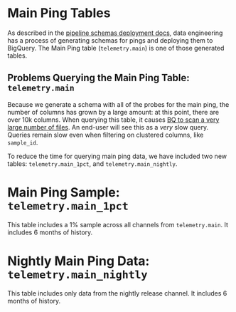 # Main Ping Tables

As described in the [pipeline schemas deployment docs](https://docs.telemetry.mozilla.org/concepts/pipeline/schemas.html),
data engineering has a process of generating schemas for pings and deploying them to BigQuery. The Main Ping table (`telemetry.main`)
is one of those generated tables.

## Problems Querying the Main Ping Table: `telemetry.main`

Because we generate a schema with all of the probes for the main ping, the number of columns has grown by a large amount: at this point,
there are over 10k columns. When querying this table, it causes [BQ to scan a very large number of files](https://console.cloud.google.com/support/cases/detail/25679061?project=moz-fx-data-shared-prod).
An end-user will see this as a _very_ slow query. Queries remain slow even when filtering on clustered columns, like `sample_id`.

To reduce the time for querying main ping data, we have included two new tables: `telemetry.main_1pct`, and `telemetry.main_nightly`.

# Main Ping Sample: `telemetry.main_1pct`

This table includes a 1% sample across all channels from `telemetry.main`. It includes 6 months of history.

# Nightly Main Ping Data: `telemetry.main_nightly`

This table includes only data from the nightly release channel. It includes 6 months of history.

